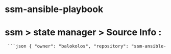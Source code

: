 # ssm-ansible-playbook

# ssm > state manager > Source Info :
<pre> ```json { "owner": "balokolos", "repository": "ssm-ansible-playbook", "path": "ssm-ansible-playbook.yml" } ``` </pre>
